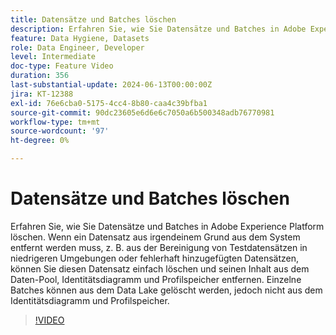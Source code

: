 ```yaml
---
title: Datensätze und Batches löschen
description: Erfahren Sie, wie Sie Datensätze und Batches in Adobe Experience Platform (AEP) löschen.
feature: Data Hygiene, Datasets
role: Data Engineer, Developer
level: Intermediate
doc-type: Feature Video
duration: 356
last-substantial-update: 2024-06-13T00:00:00Z
jira: KT-12388
exl-id: 76e6cba0-5175-4cc4-8b80-caa4c39bfba1
source-git-commit: 90dc23605e6d6e6c7050a6b500348adb76770981
workflow-type: tm+mt
source-wordcount: '97'
ht-degree: 0%

---
```


# Datensätze und Batches löschen

Erfahren Sie, wie Sie Datensätze und Batches in Adobe Experience Platform löschen. Wenn ein Datensatz aus irgendeinem Grund aus dem System entfernt werden muss, z. B. aus der Bereinigung von Testdatensätzen in niedrigeren Umgebungen oder fehlerhaft hinzugefügten Datensätzen, können Sie diesen Datensatz einfach löschen und seinen Inhalt aus dem Daten-Pool, Identitätsdiagramm und Profilspeicher entfernen. Einzelne Batches können aus dem Data Lake gelöscht werden, jedoch nicht aus dem Identitätsdiagramm und Profilspeicher.

>[!VIDEO](https://video.tv.adobe.com/v/3429790/?learn=on)
